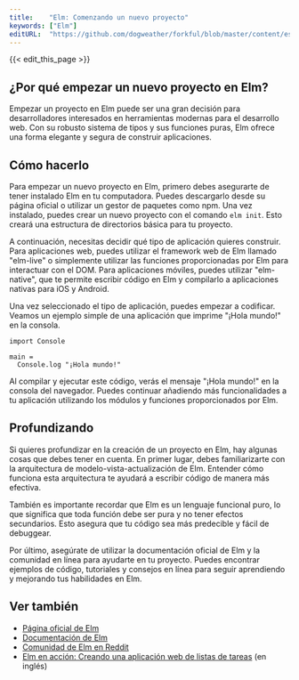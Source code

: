 ```yaml
---
title:    "Elm: Comenzando un nuevo proyecto"
keywords: ["Elm"]
editURL:  "https://github.com/dogweather/forkful/blob/master/content/es/elm/starting-a-new-project.md"
---
```


{{< edit_this_page >}}

## ¿Por qué empezar un nuevo proyecto en Elm?

Empezar un proyecto en Elm puede ser una gran decisión para desarrolladores interesados en herramientas modernas para el desarrollo web. Con su robusto sistema de tipos y sus funciones puras, Elm ofrece una forma elegante y segura de construir aplicaciones.

## Cómo hacerlo

Para empezar un nuevo proyecto en Elm, primero debes asegurarte de tener instalado Elm en tu computadora. Puedes descargarlo desde su página oficial o utilizar un gestor de paquetes como npm. Una vez instalado, puedes crear un nuevo proyecto con el comando ```elm init```. Esto creará una estructura de directorios básica para tu proyecto.

A continuación, necesitas decidir qué tipo de aplicación quieres construir. Para aplicaciones web, puedes utilizar el framework web de Elm llamado "elm-live" o simplemente utilizar las funciones proporcionadas por Elm para interactuar con el DOM. Para aplicaciones móviles, puedes utilizar "elm-native", que te permite escribir código en Elm y compilarlo a aplicaciones nativas para iOS y Android.

Una vez seleccionado el tipo de aplicación, puedes empezar a codificar. Veamos un ejemplo simple de una aplicación que imprime "¡Hola mundo!" en la consola.

```
import Console

main =
  Console.log "¡Hola mundo!"
```

Al compilar y ejecutar este código, verás el mensaje "¡Hola mundo!" en la consola del navegador. Puedes continuar añadiendo más funcionalidades a tu aplicación utilizando los módulos y funciones proporcionados por Elm.

## Profundizando

Si quieres profundizar en la creación de un proyecto en Elm, hay algunas cosas que debes tener en cuenta. En primer lugar, debes familiarizarte con la arquitectura de modelo-vista-actualización de Elm. Entender cómo funciona esta arquitectura te ayudará a escribir código de manera más efectiva.

También es importante recordar que Elm es un lenguaje funcional puro, lo que significa que toda función debe ser pura y no tener efectos secundarios. Esto asegura que tu código sea más predecible y fácil de debuggear.

Por último, asegúrate de utilizar la documentación oficial de Elm y la comunidad en línea para ayudarte en tu proyecto. Puedes encontrar ejemplos de código, tutoriales y consejos en línea para seguir aprendiendo y mejorando tus habilidades en Elm.

## Ver también

- [Página oficial de Elm](https://elm-lang.org/es/)
- [Documentación de Elm](https://elm-lang.org/docs)
- [Comunidad de Elm en Reddit](https://www.reddit.com/r/elm/)
- [Elm en acción: Creando una aplicación web de listas de tareas](https://fireship.io/lessons/elm-in-action-create-a-ticking-digital-clock/) (en inglés)